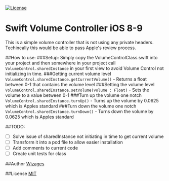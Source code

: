 [![License](http://img.shields.io/:license-mit-blue.svg)](http://probablyjosh.mit-license.org)

# Swift Volume Controller iOS 8-9
This is a simple volume controller that is not using any private headers. Techincally this would be able to pass Apple's review process.

##How to use:
###Setup:
Simply copy the VolumeControlClass.swift into your project and then somewhere in your project call `VolumeControl.sharedInstance` in your first view to avoid Volume Control not initializing in time.
###Getting current volume level
`VolumeControl.sharedInstance.getCurrentVolume()` - Returns a float between 0-1 that contains the volume level
###Setting the volume level
`VolumeControl.sharedInstance.setVolume(volume : Float)` - Sets the volume to a value between 0-1
###Turn up the volume one notch
`VolumeControl.sharedInstance.turnUp()` - Turns up the volume by 0.0625 which is Apples standard
###Turn down the volume one notch
`VolumeControl.sharedInstance.turnDown()` - Turns down the volume by 0.0625 which is Apples standard

##TODO:
- [ ] Solve issue of sharedInstance not initiating in time to get current volume
- [ ] Transform it into a pod file to allow easier installation
- [ ] Add comments to current code
- [ ] Create unit tests for class

##Author
[Wizages](https://www.twitter.com/wizages/)

##License
[MIT](LICENSE)
